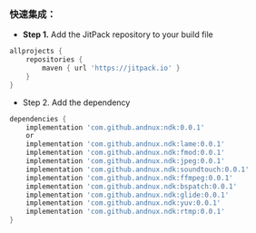 ### 快速集成：
- **Step 1.** Add the JitPack repository to your build file
```groovy
allprojects {
    repositories {
        maven { url 'https://jitpack.io' }
    }
}
```
- Step 2. Add the dependency
```groovy
dependencies {
    implementation 'com.github.andnux:ndk:0.0.1'
    or
    implementation 'com.github.andnux.ndk:lame:0.0.1'
    implementation 'com.github.andnux.ndk:fmod:0.0.1'
    implementation 'com.github.andnux.ndk:jpeg:0.0.1'
    implementation 'com.github.andnux.ndk:soundtouch:0.0.1'
    implementation 'com.github.andnux.ndk:ffmpeg:0.0.1'
    implementation 'com.github.andnux.ndk:bspatch:0.0.1'
    implementation 'com.github.andnux.ndk:glide:0.0.1'
    implementation 'com.github.andnux.ndk:yuv:0.0.1'
    implementation 'com.github.andnux.ndk:rtmp:0.0.1'
}
```
